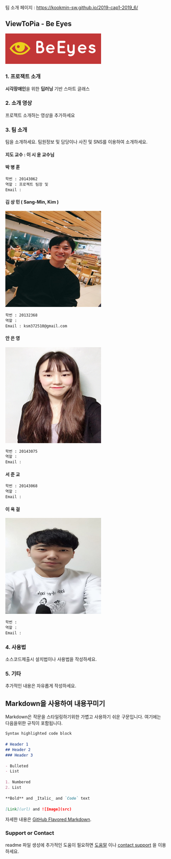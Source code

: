 팀 소개 페이지 : https://kookmin-sw.github.io/2019-cap1-2019_6/

## ViewToPia - Be Eyes

<img src="/img/logo.png" alt="logo" width="300"/>

### 1. 프로잭트 소개

**시각장애인**을 위한 **딥러닝** 기반 스마트 글래스  

### 2. 소개 영상

프로젝트 소개하는 영상을 추가하세요

### 3. 팀 소개

팀을 소개하세요.
팀원정보 및 담당이나 사진 및 SNS를 이용하여 소개하세요.

#### 지도 교수 : 이 시 윤 교수님

#### **박 병 훈**

```markdown
학번 : 20143062
역할 : 프로젝트 팀장 및 
Email : 
```

#### **김 상 민 ( Sang-Min, Kim )**

<img src="/img/Kim.jpeg" alt="Kim" width="300" height="300"/>

```markdown
학번 : 20132368
역할 : 
Email : ksm372510@gmail.com
```

#### **안 은 영**

<img src="/img/Ahn.jpeg" alt="Ahn" width="300" height="300"/>

```markdown
학번 : 20143075
역할 :
Email : 
```

#### **서 준 교**

```markdown
학번 : 20143068
역할 :
Email : 
```

#### **이 옥 걸**

<img src="/img/Lee.jpeg" alt="Lee" width="300" height="300"/>

```markdown
학번 : 
역할 :
Email : 
```

### 4. 사용법

소스코드제출시 설치법이나 사용법을 작성하세요.

### 5. 기타

추가적인 내용은 자유롭게 작성하세요.


## Markdown을 사용하여 내용꾸미기

Markdown은 작문을 스타일링하기위한 가볍고 사용하기 쉬운 구문입니다. 여기에는 다음을위한 규칙이 포함됩니다.

```markdown
Syntax highlighted code block

# Header 1
## Header 2
### Header 3

- Bulleted
- List

1. Numbered
2. List

**Bold** and _Italic_ and `Code` text

[Link](url) and ![Image](src)
```

자세한 내용은 [GitHub Flavored Markdown](https://guides.github.com/features/mastering-markdown/).

### Support or Contact

readme 파일 생성에 추가적인 도움이 필요하면 [도움말](https://help.github.com/articles/about-readmes/) 이나 [contact support](https://github.com/contact) 을 이용하세요.
